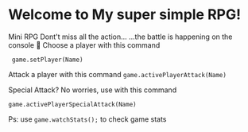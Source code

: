# Welcome to My super simple RPG!

Mini RPG
Dont't miss all the action...
...the battle is happening on the console 🤫 
Choose a player with this command 

     game.setPlayer(Name)
    
Attack a player with this command 
     `game.activePlayerAttack(Name)`
    
Special Attack? No worries, use with this command 


    game.activePlayerSpecialAttack(Name)

   
   Ps: use  `game.watchStats();` to check game stats

